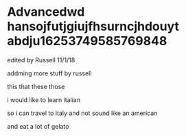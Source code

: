 # Advancedwd hansojfutjgiujfhsurncjhdouyt abdju16253749585769848

edited by Russell 11/1/18


addming more stuff by russell 

this that these those

i would like to learn italian

so i can travel to italy and not sound like an american

and eat a lot of gelato
